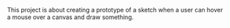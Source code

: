 This project is about creating a prototype of a sketch when a user can hover a mouse over a canvas and draw something. 
